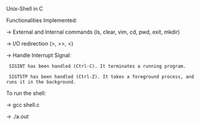 Unix-Shell in C

Functionalities Implemented:

-> External and Internal commands (ls, clear, vim, cd, pwd, exit, mkdir)

-> I/O redirection (>, >>, <)

-> Handle Interrupt Signal:
   
     SIGINT has been handled (Ctrl-C). It terminates a running program.
   
     SIGTSTP has been handled (Ctrl-Z). It takes a foreground process, and runs it in the background.


To run the shell:

-> gcc shell.c

-> ./a.out

